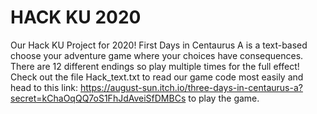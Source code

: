 # HACK KU 2020
Our Hack KU Project for 2020! 
First Days in Centaurus A is a text-based choose your adventure game where your choices have consequences. There are 12 different endings so play multiple times for the full effect! 
Check out the file Hack_text.txt to read our game code most easily and head to this link: https://august-sun.itch.io/three-days-in-centaurus-a?secret=kChaOqQQ7oS1FhJdAveiSfDMBCs to play the game.
